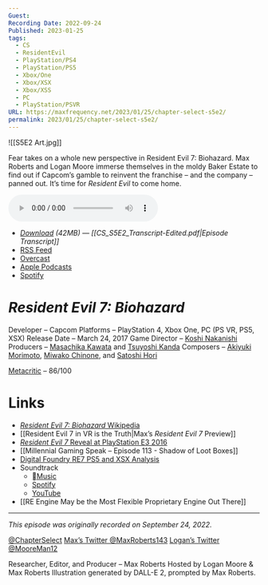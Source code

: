 ```yaml
---
Guest: 
Recording Date: 2022-09-24
Published: 2023-01-25
tags:
  - CS
  - ResidentEvil
  - PlayStation/PS4
  - PlayStation/PS5
  - Xbox/One
  - Xbox/XSX
  - Xbox/XSS
  - PC
  - PlayStation/PSVR
URL: https://maxfrequency.net/2023/01/25/chapter-select-s5e2/
permalink: 2023/01/25/chapter-select-s5e2/
---
```

![[S5E2 Art.jpg]]

Fear takes on a whole new perspective in Resident Evil 7: Biohazard. Max Roberts and Logan Moore immerse themselves in the moldy Baker Estate to find out if Capcom’s gamble to reinvent the franchise – and the company – panned out. It’s time for *Resident Evil* to come home.

<audio controls>
  <source src="https://traffic.libsyn.com/chapterselectpod/CS_S5E2_Final.mp3">
</audio>

- *[Download](https://traffic.libsyn.com/chapterselectpod/CS_S5E2_Final.mp3) (42MB)  — [[CS_S5E2_Transcript-Edited.pdf|Episode Transcript]]*
- [RSS Feed](https://chapterselectpod.libsyn.com/rss)
- [Overcast](https://overcast.fm/itunes1568777352/chapter-select)
- [Apple Podcasts](https://podcasts.apple.com/us/podcast/chapter-select/id1568777352)
- [Spotify](https://open.spotify.com/show/4f1TLZXbwtSX7uHROe9KlS)
# *Resident Evil 7: Biohazard*

Developer – Capcom
Platforms – PlayStation 4, Xbox One, PC (PS VR, PS5, XSX)
Release Date – March 24, 2017
Game Director – [Koshi Nakanishi](https://www.mobygames.com/developer/sheet/view/developerId,37037/)
Producers – [Masachika Kawata](https://www.mobygames.com/developer/sheet/view/developerId,87137/) and [Tsuyoshi Kanda](https://www.mobygames.com/developer/sheet/view/developerId,181990/)
Composers – [Akiyuki Morimoto](https://capcom.fandom.com/wiki/Akiyuki_Morimoto), [Miwako Chinone](https://residentevil.fandom.com/wiki/Miwako_Chinone), and [Satoshi Hori](https://capcom.fandom.com/wiki/Satoshi_Hori)

[Metacritic](https://www.metacritic.com/game/xbox-one/resident-evil-7-biohazard) – 86/100
# Links

- [*Resident Evil 7: Biohazard* Wikipedia](https://en.wikipedia.org/wiki/Resident_Evil_7:_Biohazard)
- [[Resident Evil 7 in VR is the Truth|Max’s *Resident Evil 7* Preview]]
- [*Resident Evil 7* Reveal at PlayStation E3 2016](https://youtube.com/watch?v=GwofRzkROo4&t=3866)
- [[Millennial Gaming Speak – Episode 113 - Shadow of Loot Boxes]]
- [Digital Foundry RE7 PS5 and XSX Analysis](https://youtu.be/dqhjXf83Lkg)
- Soundtrack
	- [Music](https://music.apple.com/us/album/resident-evil-7-biohazard-original-soundtrack/1193905100)
	- [Spotify](https://open.spotify.com/album/1B2KgMQBys7mJcdKdf60ZL)
	- [YouTube](https://youtube.com/playlist?list=PL90-FQWC0So2-RmPMUirJCk60vfYcwnk0)
- [[RE Engine May be the Most Flexible Proprietary Engine Out There]]

---
*This episode was originally recorded on September 24, 2022.*

[@ChapterSelect](https://www.twitter.com/chapterselect)
[Max’s Twitter @MaxRoberts143](https://www.twitter.com/maxroberts143)
[Logan’s Twitter @MooreMan12](https://www.twitter.com/mooreman12)

Researcher, Editor, and Producer – Max Roberts
Hosted by Logan Moore & Max Roberts
Illustration generated by DALL-E 2, prompted by Max Roberts.